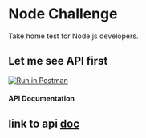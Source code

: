 # Node Challenge

Take home test for Node.js developers.

## Let me see API first
[![Run in Postman](https://run.pstmn.io/button.svg)](https://www.getpostman.com/collections/62826cc1b0de3d2e57ff)

#### API Documentation
link to api [doc](https://documenter.getpostman.com/view/263074/UVknubhG#2081ec66-2cd2-4fa3-b18a-a3259a7be31c)
---
